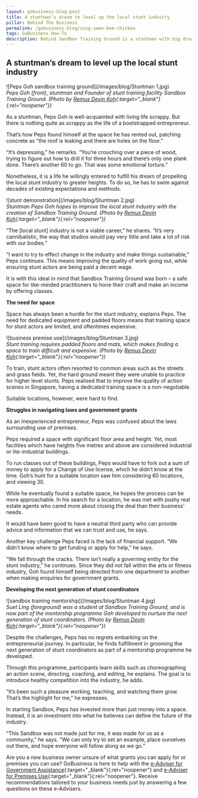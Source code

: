 ```yaml
---
layout: gobusiness-blog-post
title: A stuntman’s dream to level up the local stunt industry
pillar: Behind The Business
permalink: /gobusiness-blog/sing-swee-kee-chicken
tags: GoBusiness How-To
description: Behind Sandbox Training Ground is a stuntman with big dreams to elevate the local stunt industry. This is his entrepreneurial story of dogged determination.
---
```


## A stuntman’s dream to level up the local stunt industry

![Peps Goh sandbox training ground](/images/blog/Stuntman 1.jpg)<br>
<em>Peps Goh (front), stuntman and Founder of stunt training facility Sandbox Training Ground. (Photo by [Remus Devin Koh](https://www.instagram.com/remus.jpg/){:target="_blank"}{:rel="noopener"})</em>

As a stuntman, Peps Goh is well-acquainted with living life scrappy. But there is nothing quite as scrappy as the life of a bootstrapped entrepreneur. 

That’s how Peps found himself at the space he has rented out, patching concrete as “the roof is leaking and there are holes on the floor.” 

“It’s depressing,” he remarks. “You’re crouching over a piece of wood, trying to figure out how to drill it for three hours and there’s only one plank done. There’s another 60 to go. That was some emotional torture.” 

Nonetheless, it is a life he willingly entered to fulfill his dream of propelling the local stunt industry to greater heights. To do so, he has to swim against decades of existing expectations and methods. 

![stunt demonstration](/images/blog/Stuntman 2.jpg)<br>
<em>Stuntman Peps Goh hopes to improve the local stunt industry with the creation of Sandbox Training Ground. (Photo by [Remus Devin Koh](https://www.instagram.com/remus.jpg/){:target="_blank"}{:rel="noopener"})</em>

“The [local stunt] industry is not a viable career,” he shares. “It’s very cannibalistic, the way that studios would pay very little and take a lot of risk with our bodies.” 

“I want to try to effect change in the industry and make things sustainable,” Peps continues. This means improving the quality of work going out, while ensuring stunt actors are being paid a decent wage. 

It is with this ideal in mind that Sandbox Training Ground was born – a safe space for like-minded practitioners to hone their craft and make an income by offering classes. 

**The need for space** 

Space has always been a hurdle for the stunt industry, explains Peps. The need for dedicated equipment and padded floors means that training space for stunt actors are limited, and oftentimes expensive. 

![business premise use](/images/blog/Stuntman 3.jpg)<br>
<em>Stunt training requires padded floors and mats, which makes finding a space to train difficult and expensive. (Photo by [Remus Devin Koh](https://www.instagram.com/remus.jpg/){:target="_blank"}{:rel="noopener"})</em>

To train, stunt actors often resorted to common areas such as the streets and grass fields. Yet, the hard ground meant they were unable to practice for higher level stunts. Peps realised that to improve the quality of action scenes in Singapore, having a dedicated training space is a non-negotiable. 

Suitable locations, however, were hard to find. 

**Struggles in navigating laws and government grants**

As an inexperienced entrepreneur, Peps was confused about the laws surrounding use of premises.

Peps required a space with significant floor area and height. Yet, most facilities which have heights five metres and above are considered industrial or lite-industrial buildings. 

To run classes out of these buildings, Peps would have to fork out a sum of money to apply for a Change of Use license, which he didn’t know at the time. Goh’s hunt for a suitable location saw him considering 60 locations, and viewing 30. 

While he eventually found a suitable space, he hopes the process can be more approachable. In his search for a location, he was met with pushy real estate agents who cared more about closing the deal than their business’ needs. 

It would have been good to have a neutral third party who can provide advice and information that we can trust and use, he says. 

Another key challenge Peps faced is the lack of financial support. “We didn’t know where to get funding or apply for help,” he says. 

“We fall through the cracks. There isn’t really a governing entity for the stunt industry,” he continues. Since they did not fall within the arts or fitness industry, Goh found himself being directed from one department to another when making enquiries for government grants. 

**Developing the next generation of stunt coordinators**

![sandbox training mentorship](/images/blog/Stuntman 4.jpg)<br>
<em>Suet Ling (foreground) was a student at Sandbox Training Ground, and is now part of the mentorship programme Goh developed to nurture the next generation of stunt coordinators. (Photo by [Remus Devin Koh](https://www.instagram.com/remus.jpg/){:target="_blank"}{:rel="noopener"})</em>

Despite the challenges, Peps has no regrets embarking on the entrepreneurial journey. In particular, he finds fulfillment in grooming the next generation of stunt coordinators as part of a mentorship programme he developed. 

Through this programme, participants learn skills such as choreographing an action scene, directing, coaching, and editing, he explains. The goal is to introduce healthy competition into the industry, he adds. 

“It’s been such a pleasure working, teaching, and watching them grow. That’s the highlight for me,” he expresses. 

In starting Sandbox, Peps has invested more than just money into a space. Instead, it is an investment into what he believes can define the future of the industry. 

“This Sandbox was not made just for me, it was made for us as a community,” he says. “We can only try to set an example, place ourselves out there, and hope everyone will follow along as we go.” 


Are you a new business owner unsure of what grants you can apply for or premises you can use? GoBusiness is here to help with the [e-Adviser for Government Assistance](https://gaeadviser.gobusiness.gov.sg/?src=about_govassist){:target="_blank"}{:rel="noopener"} and [e-Adviser for Premises Use](https://eadviser.gobusiness.gov.sg/premisesusecheck?src=start_using_commercial_space){:target="_blank"}{:rel="noopener"}. Receive recommendations tailored to your business needs just by answering a few questions on these e-Advisers.   
